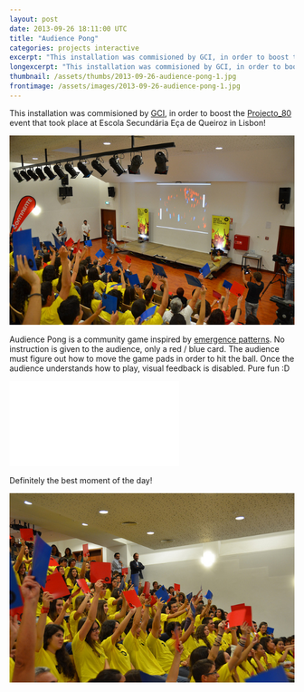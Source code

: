 ```yaml
---
layout: post
date: 2013-09-26 18:11:00 UTC
title: "Audience Pong"
categories: projects interactive
excerpt: "This installation was commisioned by GCI, in order to boost the Projecto_80 event that took place at Escola Secundária Eça de Queiroz in Lisbon!"
longexcerpt: "This installation was commisioned by GCI, in order to boost the Projecto_80 event that took place at Escola Secundária Eça de Queiroz in Lisbon!Audience Pong is a community game inspired by emergence patterns. No instruction is given to the audience, only a red / blue card. The audience must figure out how to move the game pads in order to hit the ball. Once the audience understands how to play, visual feedback is disabled. Pure fun  :D"
thumbnail: /assets/thumbs/2013-09-26-audience-pong-1.jpg
frontimage: /assets/images/2013-09-26-audience-pong-1.jpg
---
```


This installation was commisioned by <a href="http://gci.pt/">GCI</a>, in order to boost the <a href="http://projeto80.pt/">Projecto_80</a> event that took place at Escola Secundária Eça de Queiroz in Lisbon! 

<a href="http://www.flickr.com/photos/guibot/9941434054/" title="Audience Pong by guibot, on Flickr"><img class="postimage" alt="Audience Pong" src="/assets/images/2013-09-26-audience-pong-1.jpg"/></a>

Audience Pong is a community game inspired by <a href="http://www.youtube.com/watch?v=7ohPpPDZhRc">emergence patterns</a>. No instruction is given to the audience, only a red / blue card. The audience must figure out how to move the game pads in order to hit the ball. Once the audience understands how to play, visual feedback is disabled. Pure fun  :D

<div class="video-container"><iframe src="//www.youtube.com/embed/bg094fuBALc" frameborder="0" allowfullscreen></iframe></div>

Definitely the best moment of the day!

<a href="http://www.flickr.com/photos/guibot/9941426345/" title="Audience Pong by guibot, on Flickr"><img class="postimage" alt="Audience Pong" src="/assets/images/2013-09-26-audience-pong-2.jpg"/></a>
